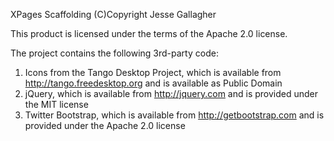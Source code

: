XPages Scaffolding
(C)Copyright Jesse Gallagher

This product is licensed under the terms of the Apache 2.0 license.

The project contains the following 3rd-party code:

1. Icons from the Tango Desktop Project, which is available from http://tango.freedesktop.org and is available as Public Domain
2. jQuery, which is available from http://jquery.com and is provided under the MIT license
3. Twitter Bootstrap, which is available from http://getbootstrap.com and is provided under the Apache 2.0 license